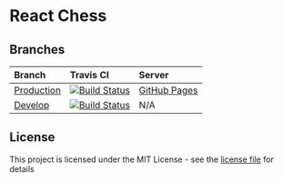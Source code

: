 # React Chess

## Branches

| Branch | Travis CI | Server |
|:-------|:----------|:-------|
| [Production](https://github.com/roryclaasen/ReactChess/tree/master) | [![Build Status][CI-MASTER]](https://travis-ci.com/roryclaasen/ReactChess) | [GitHub Pages](https://roryclaasen.github.com/ReactChess) |
| [Develop](https://github.com/roryclaasen/ReactChess/tree/develop) | [![Build Status][CI-DEVELOP]](https://travis-ci.com/roryclaasen/ReactChess) | N/A |

## License

This project is licensed under the MIT License - see the [license file](LICENSE) for details

[CI-MASTER]: https://travis-ci.com/roryclaasen/ReactChess.svg?branch=master
[CI-DEVELOP]: https://travis-ci.com/roryclaasen/ReactChess.svg?branch=develop
